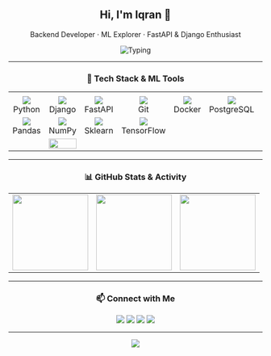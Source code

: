 <!-- HEADER -->
<h2 align="center">Hi, I'm Iqran 👋</h2>
<p align="center">
  Backend Developer · ML Explorer · FastAPI & Django Enthusiast  
</p>
<p align="center">
  <img src="https://readme-typing-svg.herokuapp.com?font=Fira+Code&duration=3000&pause=500&color=F78C6C&center=true&vCenter=true&width=400&lines=Always+Learning+New+Things;Love+Clean+Code;Open+to+Collaboration!" alt="Typing" />
</p>

---

<!-- GRID: TECH & ML STACK -->
<h3 align="center">🧠 Tech Stack & ML Tools</h3>

<table align="center">
  <tr>
    <td>
  <tr>
    <td align="center"><img src="https://skillicons.dev/icons?i=python" /><br>Python</td>
    <td align="center"><img src="https://skillicons.dev/icons?i=django" /><br>Django</td>
    <td align="center"><img src="https://skillicons.dev/icons?i=fastapi" /><br>FastAPI</td>
    <td align="center"><img src="https://skillicons.dev/icons?i=git" /><br>Git</td>
    <td align="center"><img src="https://skillicons.dev/icons?i=docker" /><br>Docker</td>
    <td align="center"><img src="https://skillicons.dev/icons?i=postgres" /><br>PostgreSQL</td>
    <td align="center"><img src="https://skillicons.dev/icons?i=mysql" /><br>MySQL</td>
  </tr>
  <tr>
    <td align="center"><img src="https://skillicons.dev/icons?i=pandas" /><br>Pandas</td>
    <td align="center"><img src="https://skillicons.dev/icons?i=numpy" /><br>NumPy</td>
    <td align="center"><img src="https://skillicons.dev/icons?i=scikitlearn" /><br>Sklearn</td>
    <td align="center"><img src="https://skillicons.dev/icons?i=tensorflow" /><br>TensorFlow</td>
    <td colspan="3"></td>
  </tr>
  <td>
    <td>
        <div align="center">
    <img src="https://github-readme-activity-graph.vercel.app/graph?username=iqrannwl&theme=github-compact&hide_border=true" width="100%"/>
  </div>
    </td>
  </tr>

</table>

---

<!-- GRID: STATS & STREAKS -->
<h3 align="center">📊 GitHub Stats & Activity</h3>

<table align="center">
  <tr>
    <td align="center">
      <img src="https://github-readme-stats.vercel.app/api?username=iqrannwl&show_icons=true&theme=radical&hide_border=true&hide_title=true" height="150"/>
    </td>
    <td align="center">
      <img src="https://github-readme-streak-stats.herokuapp.com?user=iqrannwl&theme=radical&hide_border=true" height="150"/>
    </td>
    <td align="center">
      <img src="https://github-profile-trophy.vercel.app/?username=iqrannwl&theme=onedark&margin-w=5&no-bg=true&row=1" height="150"/>
    </td>
  </tr>
</table>

---

<!-- CONTACT -->
<h3 align="center">📫 Connect with Me</h3>

<p align="center">
  <a href="mailto:iqrannwl@gmail.com"><img src="https://img.shields.io/badge/Gmail-D14836?style=flat&logo=gmail&logoColor=white"/></a>
  <a href="https://linkedin.com/in/iqrannwl"><img src="https://img.shields.io/badge/LinkedIn-0077B5?style=flat&logo=linkedin&logoColor=white"/></a>
  <a href="https://leetcode.com/iqrannwl"><img src="https://img.shields.io/badge/LeetCode-FFA116?style=flat&logo=leetcode&logoColor=white"/></a>
  <a href="https://github.com/iqrannwl"><img src="https://img.shields.io/github/followers/iqrannwl?label=Follow&style=flat&logo=github"/></a>
</p>

---

<p align="center">
  <img src="https://capsule-render.vercel.app/api?type=waving&height=60&color=gradient&section=footer"/>
</p>
